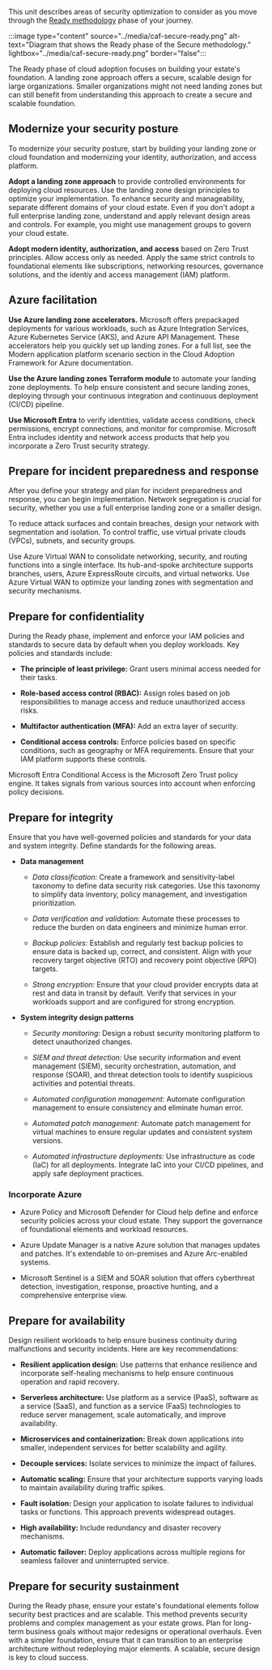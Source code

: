 This unit describes areas of security optimization to consider as you move through the [Ready methodology](/azure/cloud-adoption-framework/secure/ready/) phase of your journey.

:::image type="content" source="../media/caf-secure-ready.png" alt-text="Diagram that shows the Ready phase of the Secure methodology." lightbox="../media/caf-secure-ready.png" border="false":::

The Ready phase of cloud adoption focuses on building your estate's foundation. A landing zone approach offers a secure, scalable design for large organizations. Smaller organizations might not need landing zones but can still benefit from understanding this approach to create a secure and scalable foundation.

## Modernize your security posture

To modernize your security posture, start by building your landing zone or cloud foundation and modernizing your identity, authorization, and access platform.

**Adopt a landing zone approach** to provide controlled environments for deploying cloud resources. Use the landing zone design principles to optimize your implementation. To enhance security and manageability, separate different domains of your cloud estate. Even if you don't adopt a full enterprise landing zone, understand and apply relevant design areas and controls. For example, you might use management groups to govern your cloud estate.

**Adopt modern identity, authorization, and access** based on Zero Trust principles. Allow access only as needed. Apply the same strict controls to foundational elements like subscriptions, networking resources, governance solutions, and the identiy and access management (IAM) platform.

## Azure facilitation

**Use Azure landing zone accelerators.** Microsoft offers prepackaged deployments for various workloads, such as Azure Integration Services, Azure Kubernetes Service (AKS), and Azure API Management. These accelerators help you quickly set up landing zones. For a full list, see the Modern application platform scenario section in the Cloud Adoption Framework for Azure documentation.

**Use the Azure landing zones Terraform module** to automate your landing zone deployments. To help ensure consistent and secure landing zones, deploying through your continuous integration and continuous deployment (CI/CD) pipeline.

**Use Microsoft Entra** to verify identities, validate access conditions, check permissions, encrypt connections, and monitor for compromise. Microsoft Entra includes identity and network access products that help you incorporate a Zero Trust security strategy.

## Prepare for incident preparedness and response

After you define your strategy and plan for incident preparedness and response, you can begin implementation. Network segregation is crucial for security, whether you use a full enterprise landing zone or a smaller design.

To reduce attack surfaces and contain breaches, design your network with segmentation and isolation. To control traffic, use virtual private clouds (VPCs), subnets, and security groups.

Use Azure Virtual WAN to consolidate networking, security, and routing functions into a single interface. Its hub-and-spoke architecture supports branches, users, Azure ExpressRoute circuits, and virtual networks. Use Azure Virtual WAN to optimize your landing zones with segmentation and security mechanisms.

## Prepare for confidentiality

During the Ready phase, implement and enforce your IAM policies and standards to secure data by default when you deploy workloads. Key policies and standards include:

- **The principle of least privilege:** Grant users minimal access needed for their tasks.

- **Role-based access control (RBAC):** Assign roles based on job responsibilities to manage access and reduce unauthorized access risks.
- **Multifactor authentication (MFA):** Add an extra layer of security.
- **Conditional access controls:** Enforce policies based on specific conditions, such as geography or MFA requirements. Ensure that your IAM platform supports these controls.

Microsoft Entra Conditional Access is the Microsoft Zero Trust policy engine. It takes signals from various sources into account when enforcing policy decisions.

## Prepare for integrity

Ensure that you have well-governed policies and standards for your data and system integrity. Define standards for the following areas.

- **Data management**
  - *Data classification:* Create a framework and sensitivity-label taxonomy to define data security risk categories. Use this taxonomy to simplify data inventory, policy management, and investigation prioritization.

  - *Data verification and validation*: Automate these processes to reduce the burden on data engineers and minimize human error.

  - *Backup policies:* Establish and regularly test backup policies to ensure data is backed up, correct, and consistent. Align with your recovery target objective (RTO) and recovery point objective (RPO) targets.

  - *Strong encryption:* Ensure that your cloud provider encrypts data at rest and data in transit by default. Verify that services in your workloads support and are configured for strong encryption.

- **System integrity design patterns**
  - *Security monitoring:* Design a robust security monitoring platform to detect unauthorized changes.

  - *SIEM and threat detection:* Use security information and event management (SIEM), security orchestration, automation, and response (SOAR), and threat detection tools to identify suspicious activities and potential threats.

  - *Automated configuration management:* Automate configuration management to ensure consistency and eliminate human error.

  - *Automated patch management:* Automate patch management for virtual machines to ensure regular updates and consistent system versions.

  - *Automated infrastructure deployments:* Use infrastructure as code (IaC) for all deployments. Integrate IaC into your CI/CD pipelines, and apply safe deployment practices.

### Incorporate Azure

- Azure Policy and Microsoft Defender for Cloud help define and enforce security policies across your cloud estate. They support the governance of foundational elements and workload resources.

- Azure Update Manager is a native Azure solution that manages updates and patches. It's extendable to on-premises and Azure Arc-enabled systems.

- Microsoft Sentinel is a SIEM and SOAR solution that offers cyberthreat detection, investigation, response, proactive hunting, and a comprehensive enterprise view.

## Prepare for availability

Design resilient workloads to help ensure business continuity during malfunctions and security incidents. Here are key recommendations:

- **Resilient application design:** Use patterns that enhance resilience and incorporate self-healing mechanisms to help ensure continuous operation and rapid recovery.

- **Serverless architecture:** Use platform as a service (PaaS), software as a service (SaaS), and function as a service (FaaS) technologies to reduce server management, scale automatically, and improve availability.
- **Microservices and containerization:** Break down applications into smaller, independent services for better scalability and agility.
- **Decouple services:** Isolate services to minimize the impact of failures.
- **Automatic scaling:** Ensure that your architecture supports varying loads to maintain availability during traffic spikes.
- **Fault isolation:** Design your application to isolate failures to individual tasks or functions. This approach prevents widespread outages.
- **High availability:** Include redundancy and disaster recovery mechanisms.
- **Automatic failover:** Deploy applications across multiple regions for seamless failover and uninterrupted service.

## Prepare for security sustainment

During the Ready phase, ensure your estate's foundational elements follow security best practices and are scalable. This method prevents security problems and complex management as your estate grows. Plan for long-term business goals without major redesigns or operational overhauls. Even with a simpler foundation, ensure that it can transition to an enterprise architecture without redeploying major elements. A scalable, secure design is key to cloud success.